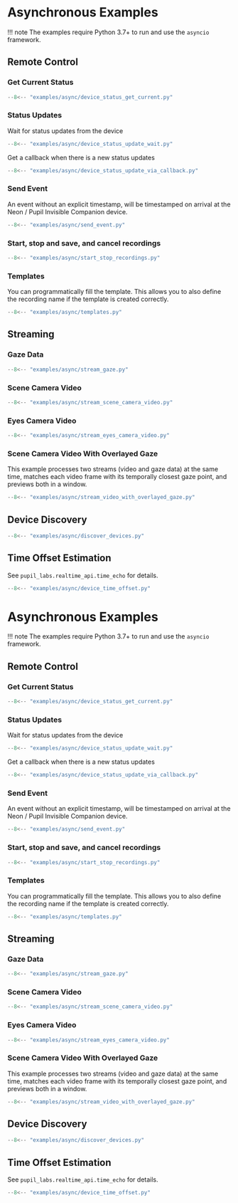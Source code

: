 # Asynchronous Examples

!!! note
The examples require Python 3.7+ to run and use the `asyncio` framework.

## Remote Control

### Get Current Status

```python linenums="1" hl_lines="7 8 13 14"
--8<-- "examples/async/device_status_get_current.py"
```

### Status Updates

Wait for status updates from the device

```python linenums="1" hl_lines="16"
--8<-- "examples/async/device_status_update_wait.py"
```

Get a callback when there is a new status updates

```python linenums="1" hl_lines="21 22 25"
--8<-- "examples/async/device_status_update_via_callback.py"
```

### Send Event

An event without an explicit timestamp, will be timestamped on arrival at the Neon / Pupil
Invisible Companion device.

```python linenums="1" hl_lines="16 20 21 22"
--8<-- "examples/async/send_event.py"
```

### Start, stop and save, and cancel recordings

```python linenums="1" hl_lines="23 27"
--8<-- "examples/async/start_stop_recordings.py"
```

### Templates

You can programmatically fill the template. This allows you to also define the
recording name if the template is created correctly.

```python linenums="1" hl_lines="59 61 68 69 70 71 72 73 74 75 76 77 78 79 80 81 82 83 84 85 86 87 88 89 90 91 92 93 94 95 96 97 98 99 100 101 102 103 104 110 113"
--8<-- "examples/async/templates.py"
```

## Streaming

### Gaze Data

```python linenums="1" hl_lines="16 22 23 24"
--8<-- "examples/async/stream_gaze.py"
```

### Scene Camera Video

```python linenums="1" hl_lines="18 24 25 26"
--8<-- "examples/async/stream_scene_camera_video.py"
```

### Eyes Camera Video

```python linenums="1" hl_lines="20 28"
--8<-- "examples/async/stream_eyes_camera_video.py"
```

### Scene Camera Video With Overlayed Gaze

This example processes two streams (video and gaze data) at the same time, matches each
video frame with its temporally closest gaze point, and previews both in a window.

```python linenums="1" hl_lines="43 49 70 71"
--8<-- "examples/async/stream_video_with_overlayed_gaze.py"
```

## Device Discovery

```python linenums="1" hl_lines="8 10 15 20"
--8<-- "examples/async/discover_devices.py"
```

## Time Offset Estimation

See `pupil_labs.realtime_api.time_echo` for details.

```python linenums="1" hl_lines="18 27 28 29 30 31 34"
--8<-- "examples/async/device_time_offset.py"
```

# Asynchronous Examples

!!! note
The examples require Python 3.7+ to run and use the `asyncio` framework.

## Remote Control

### Get Current Status

```python linenums="1" hl_lines="7 8 13 14"
--8<-- "examples/async/device_status_get_current.py"
```

### Status Updates

Wait for status updates from the device

```python linenums="1" hl_lines="16"
--8<-- "examples/async/device_status_update_wait.py"
```

Get a callback when there is a new status updates

```python linenums="1" hl_lines="21 22 25"
--8<-- "examples/async/device_status_update_via_callback.py"
```

### Send Event

An event without an explicit timestamp, will be timestamped on arrival at the Neon / Pupil
Invisible Companion device.

```python linenums="1" hl_lines="16 20 21 22"
--8<-- "examples/async/send_event.py"
```

### Start, stop and save, and cancel recordings

```python linenums="1" hl_lines="23 27"
--8<-- "examples/async/start_stop_recordings.py"
```

### Templates

You can programmatically fill the template. This allows you to also define the
recording name if the template is created correctly.

```python linenums="1" hl_lines="59 61 68 69 70 71 72 73 74 75 76 77 78 79 80 81 82 83 84 85 86 87 88 89 90 91 92 93 94 95 96 97 98 99 100 101 102 103 104 110 113"
--8<-- "examples/async/templates.py"
```

## Streaming

### Gaze Data

```python linenums="1" hl_lines="16 22 23 24"
--8<-- "examples/async/stream_gaze.py"
```

### Scene Camera Video

```python linenums="1" hl_lines="18 24 25 26"
--8<-- "examples/async/stream_scene_camera_video.py"
```

### Eyes Camera Video

```python linenums="1" hl_lines="20 28"
--8<-- "examples/async/stream_eyes_camera_video.py"
```

### Scene Camera Video With Overlayed Gaze

This example processes two streams (video and gaze data) at the same time, matches each
video frame with its temporally closest gaze point, and previews both in a window.

```python linenums="1" hl_lines="43 49 70 71"
--8<-- "examples/async/stream_video_with_overlayed_gaze.py"
```

## Device Discovery

```python linenums="1" hl_lines="8 10 15 20"
--8<-- "examples/async/discover_devices.py"
```

## Time Offset Estimation

See `pupil_labs.realtime_api.time_echo` for details.

```python linenums="1" hl_lines="18 27 28 29 30 31 34"
--8<-- "examples/async/device_time_offset.py"
```
